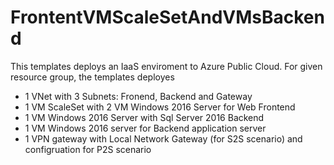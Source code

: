 # FrontentVMScaleSetAndVMsBackend
This templates deploys an IaaS enviroment to Azure Public Cloud.
For given resource group, the templates deployes
- 1 VNet with 3 Subnets: Fronend, Backend and Gateway
- 1 VM ScaleSet with 2 VM Windows 2016 Server for Web Frontend
- 1 VM Windows 2016 Server with Sql Server 2016 Backend
- 1 VM Windows 2016 server for Backend application server
- 1 VPN gateway with Local Network Gateway (for S2S scenario) and configruation for P2S scenario


